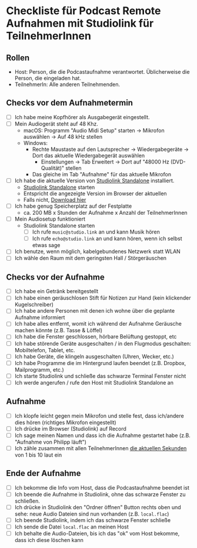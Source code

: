 # Checkliste für Podcast Remote Aufnahmen mit Studiolink für TeilnehmerInnen

## Rollen

- Host: Person, die die Podcastaufnahme verantwortet.
  Üblicherweise die Person, die eingeladen hat.
- TeilnehmerIn: Alle anderen Teilnehmenden.

## Checks vor dem Aufnahmetermin

- [ ] Ich habe meine Kopfhörer als Ausgabegerät eingestellt.
- [ ] Mein Audiogerät steht auf 48 Khz.
  - macOS: Programm "Audio Midi Setup" starten -> Mikrofon auswählen -> Auf 48 kHz stellen
  - Windows:
    - Rechte Maustaste auf den Lautsprecher -> Wiedergabegeräte -> Dort das aktuelle Wiedergabegerät auswählen
      - Einstellungen -> Tab Erweitert -> Dort auf "48000 Hz (DVD-Qualität)" stellen
    - Das gleiche im Tab "Aufnahme" für das aktuelle Mikrofon
- [ ] Ich habe die aktuelle Version von [Studiolink Standalone](https://doku.studio-link.de/standalone/) installiert.
  - [Studiolink Standalone](https://doku.studio-link.de/standalone/) starten
  - Entspricht die angezeigte Version im Browser der aktuellen
  - Falls nicht, [Download hier](https://doku.studio-link.de/standalone/installation-standalone.html)
- [ ] Ich habe genug Speicherplatz auf der Festplatte
  - ca. 200 MB x Stunden der Aufnahme x Anzahl der TeilnehmerInnen
- [ ] Mein Audiosetup funktioniert
  - Studiolink Standalone starten
    - [ ] Ich rufe `music@studio.link` an und kann Musik hören
    - [ ] Ich rufe `echo@studio.link` an und kann hören, wenn ich selbst etwas sage
- [ ] Ich benutze, wenn möglich, kabelgebundenes Netzwerk statt WLAN
- [ ] Ich wähle den Raum mit dem geringsten Hall / Störgeräuschen

## Checks vor der Aufnahme

- [ ] Ich habe ein Getränk bereitgestellt
- [ ] Ich habe einen geräuschlosen Stift für Notizen zur Hand (kein klickender Kugelschreiber)
- [ ] Ich habe andere Personen mit denen ich wohne über die geplante Aufnahme informiert
- [ ] Ich habe alles entfernt, womit ich während der Aufnahme Geräusche machen könnte (z.B. Tasse & Löffel)
- [ ] Ich habe die Fenster geschlossen, hörbare Belüftung gestoppt, etc
- [ ] Ich habe störende Geräte ausgeschalten / in den Flugmodus geschalten: Mobiltelefon, Tablet, etc.
- [ ] Ich habe Geräte, die klingeln ausgeschalten (Uhren, Wecker, etc.)
- [ ] Ich habe Programme die im Hintergrund laufen beendet (z.B. Dropbox, Mailprogramm, etc.)
- [ ] Ich starte Studiolink und schließe das schwarze Terminal Fenster nicht
- [ ] Ich werde angerufen / rufe den Host mit Studiolink Standalone an

## Aufnahme

- [ ] Ich klopfe leicht gegen mein Mikrofon und stelle fest, dass ich/andere dies hören (richtiges Mikrofon eingestellt)
- [ ] Ich drücke im Browser (Studiolink) auf Record
- [ ] Ich sage meinen Namen und dass ich die Aufnahme gestartet habe (z.B. "Aufnahme von Philipp läuft")
- [ ] Ich zähle zusammen mit allen TeilnehmerInnen [die aktuellen Sekunden](https://time.is/) von 1 bis 10 laut ein

## Ende der Aufnahme

- [ ] Ich bekomme die Info vom Host, dass die Podcastaufnahme beendet ist
- [ ] Ich beende die Aufnahme in Studiolink, ohne das schwarze Fenster zu schließen.
- [ ] Ich drücke in Studiolink den "Ordner öffnen" Button rechts oben und sehe: neue Audio Dateien sind nun vorhanden (z.B. `local.flac`)
- [ ] Ich beende Studiolink, indem ich das schwarze Fenster schließe
- [ ] Ich sende die Datei `local.flac` an meinen Host
- [ ] Ich behalte die Audio-Dateien, bis ich das "ok" vom Host bekomme, dass ich diese löschen kann
